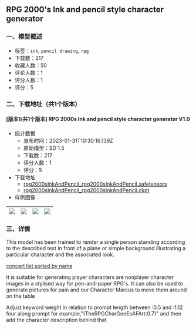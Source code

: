 ## RPG 2000's Ink and pencil style character generator
### 一、模型概述

- 标签：`ink`, `pencil drawing`, `rpg`
- 下载数：217
- 收藏人数：50
- 评论人数：1
- 评分人数：1
- 评分：5

### 二、下载地址（共1个版本）

#### [版本1/共1个版本] RPG 2000s Ink and pencil style character generator V1.0

- 统计数据
  - 发布时间：2023-01-31T10:30:16.139Z
  - 原始模型：SD 1.5
  - 下载数：217
  - 评分人数：1
  - 评分：5
- 下载地址
  - [rpg2000sInkAndPencil_rpg2000sInkAndPencil.safetensors](https://civitai.com/api/download/models/6981)
  - [rpg2000sInkAndPencil_rpg2000sInkAndPencil.ckpt](https://civitai.com/api/download/models/6981?type=Model&format=PickleTensor&size=full&fp=fp16)
- 样例图像：

| <img src="https://image.civitai.com/xG1nkqKTMzGDvpLrqFT7WA/cf55aea8-8f23-4795-fe7b-f86b52b52c00/width=450/63953.jpeg" /> | <img src="https://image.civitai.com/xG1nkqKTMzGDvpLrqFT7WA/b0c4f9f3-9610-44cc-829d-43fc54453000/width=450/63959.jpeg" /> | <img src="https://image.civitai.com/xG1nkqKTMzGDvpLrqFT7WA/a40255b3-e8f3-44ee-4194-8e396f9b0d00/width=450/63963.jpeg" /> | <img src="https://image.civitai.com/xG1nkqKTMzGDvpLrqFT7WA/5f25f7b0-ee22-4064-f117-c96aa274d800/width=450/63962.jpeg" /> |
| ---- | ---- | ---- | ---- |


### 三、详情
<p>This model has been trained to render a single person standing according to the described text in front of a plane or simple background illustrating a particular character and the associated look.</p><p><a target="_blank" rel="ugc" href="https://pastebin.com/U6ARyTPA">concert list sorted by name</a></p><p>It is suitable for generating player characters are nonplayer character images in a stylised way for pen-and-paper RPG's. It can also be used to generate pictures for pain and our Character Marcus to move them around on the table</p><p>Adjust keyword weight in relation to prompt length between :0.5 and :1.12 four along prompt for example,"(TheRPGCharGenEsAFArt:0.7)" and then add the character description behind that</p>